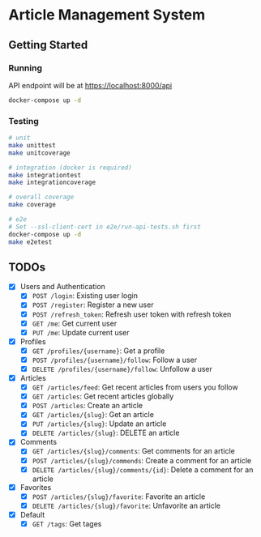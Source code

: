 # Article Management System

## Getting Started

### Running

API endpoint will be at [https://localhost:8000/api](https://localhost:8000/api)

```bash
docker-compose up -d
```

### Testing

```bash
# unit
make unittest
make unitcoverage

# integration (docker is required)
make integrationtest
make integrationcoverage

# overall coverage
make coverage

# e2e
# Set --ssl-client-cert in e2e/run-api-tests.sh first
docker-compose up -d
make e2etest
```

## TODOs

- [x] Users and Authentication
  - [x] `POST /login`: Existing user login
  - [x] `POST /register`: Register a new user
  - [x] `POST /refresh_token`: Refresh user token with refresh token
  - [x] `GET /me`: Get current user
  - [x] `PUT /me`: Update current user
- [x] Profiles
  - [x] `GET /profiles/{username}`: Get a profile
  - [x] `POST /profiles/{username}/follow`: Follow a user
  - [x] `DELETE /profiles/{username}/follow`: Unfollow a user
- [x] Articles
  - [x] `GET /articles/feed`: Get recent articles from users you follow
  - [x] `GET /articles`: Get recent articles globally
  - [x] `POST /articles`: Create an article
  - [x] `GET /articles/{slug}`: Get an article
  - [x] `PUT /articles/{slug}`: Update an article
  - [x] `DELETE /articles/{slug}`: DELETE an article
- [x] Comments
  - [x] `GET /articles/{slug}/comments`: Get comments for an article
  - [x] `POST /articles/{slug}/commends`: Create a comment for an article
  - [x] `DELETE /articles/{slug}/comments/{id}`: Delete a comment for an article
- [x] Favorites
  - [x] `POST /articles/{slug}/favorite`: Favorite an article
  - [x] `DELETE /articles/{slug}/favorite`: Unfavorite an article
- [x] Default
  - [x] `GET /tags`: Get tages
